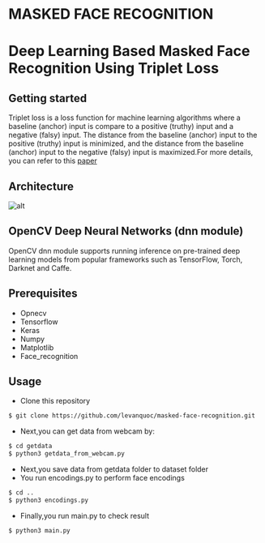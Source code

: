 #  MASKED FACE RECOGNITION
# Deep Learning Based Masked Face Recognition Using Triplet Loss 
## Getting started

Triplet loss is a loss function for machine learning algorithms where a baseline (anchor) input is compare 
to a positive (truthy) input and a negative (falsy) input. The distance from the baseline (anchor) input to 
the positive (truthy) input is minimized, and the distance from the baseline (anchor) input to 
the negative (falsy) input is maximized.For more details, you can refer to this [paper](https://arxiv.org/pdf/1503.03832.pdf)

## Architecture
![alt](https://i.imgur.com/RaMpNCm.png)
## OpenCV Deep Neural Networks (dnn module)
OpenCV dnn module supports running inference on pre-trained deep learning models from popular frameworks such as TensorFlow, Torch, Darknet and Caffe.
## Prerequisites
* Opnecv
* Tensorflow
* Keras
* Numpy
* Matplotlib
* Face_recognition
## Usage
* Clone this repository
```bash
$ git clone https://github.com/levanquoc/masked-face-recognition.git
```
* Next,you can get data from webcam by:
```bash
$ cd getdata
$ python3 getdata_from_webcam.py
```

* Next,you save data from getdata folder to dataset folder 
* You run encodings.py to perform face encodings
```bash
$ cd ..
$ python3 encodings.py
```
* Finally,you run main.py to check result
``` bash
$ python3 main.py
```


